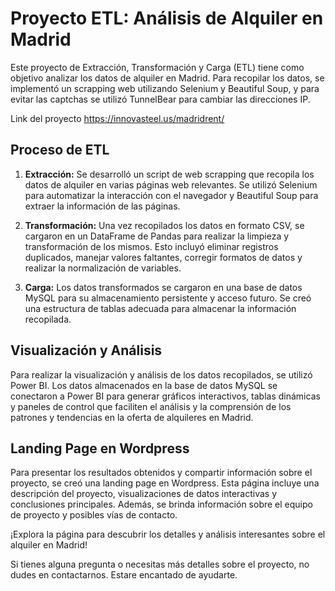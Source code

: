 # Proyecto ETL: Análisis de Alquiler en Madrid

Este proyecto de Extracción, Transformación y Carga (ETL) tiene como objetivo analizar los datos de alquiler en Madrid. Para recopilar los datos, se implementó un scrapping web utilizando Selenium y Beautiful Soup, y para evitar las captchas se utilizó TunnelBear para cambiar las direcciones IP. 

Link del proyecto https://innovasteel.us/madridrent/

## Proceso de ETL

1. **Extracción:** Se desarrolló un script de web scrapping  que recopila los datos de alquiler en varias páginas web relevantes. Se utilizó Selenium para automatizar la interacción con el navegador y Beautiful Soup para extraer la información de las páginas.

2. **Transformación:** Una vez recopilados los datos en formato CSV, se cargaron en un DataFrame de Pandas para realizar la limpieza y transformación de los mismos. Esto incluyó eliminar registros duplicados, manejar valores faltantes, corregir formatos de datos y realizar la normalización de variables.

3. **Carga:** Los datos transformados se cargaron en una base de datos MySQL para su almacenamiento persistente y acceso futuro. Se creó una estructura de tablas adecuada para almacenar la información recopilada.

## Visualización y Análisis

Para realizar la visualización y análisis de los datos recopilados, se utilizó Power BI. Los datos almacenados en la base de datos MySQL se conectaron a Power BI para generar gráficos interactivos, tablas dinámicas y paneles de control que faciliten el análisis y la comprensión de los patrones y tendencias en la oferta de alquileres en Madrid.

## Landing Page en Wordpress

Para presentar los resultados obtenidos y compartir información sobre el proyecto, se creó una landing page en Wordpress. Esta página incluye una descripción del proyecto, visualizaciones de datos interactivas y conclusiones principales. Además, se brinda información sobre el equipo de proyecto y posibles vías de contacto.

¡Explora la página para descubrir los detalles y análisis interesantes sobre el alquiler en Madrid!

Si tienes alguna pregunta o necesitas más detalles sobre el proyecto, no dudes en contactarnos. Estare encantado de ayudarte.
